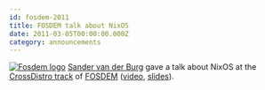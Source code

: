 ```yaml
---
id: fosdem-2011
title: FOSDEM talk about NixOS 
date: 2011-03-05T00:00:00.000Z
category: announcements
---
```

 [![Fosdem logo](/logo/fosdem-logo.png)](https://fosdem.org/2011) [Sander van der Burg](http://www.st.ewi.tudelft.nl/~sander/) gave a talk about NixOS at the [CrossDistro track](https://web.archive.org/web/20120107073048/https://archive.fosdem.org/2011/schedule/track/crossdistro_devroom) of [FOSDEM](https://web.archive.org/web/20200815114616/https://archive.fosdem.org/2011/) ([video](http://blip.tv/file/4726612), [slides](https://web.archive.org/web/20160829182544/http://www.st.ewi.tudelft.nl/~sander/pdf/talks/vanderburg11-fosdem.pdf)).
